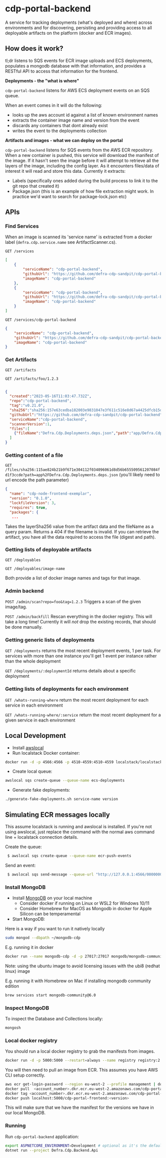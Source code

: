 # cdp-portal-backend

A service for tracking deployments (what's deployed and where) across environments and for 
discovering, persisting and providing access to all deployable artifacts on the platform (docker and ECR images).

## How does it work?

tl;dr listens to SQS events for ECR image uploads and ECS deployments, populates a mongodb database with that information,
and provides a RESTful API to access that information for the frontend.

**Deployments - the "what is where"**

`cdp-portal-backend` listens for AWS ECS deployment events on an SQS queue.

When an event comes in it will do the following:
- looks up the aws account id against a list of known environment names
- extracts the container image name and version from the event
- discards any containers that dont already exist 
- writes the event to the deployments collection

**Artifacts and images - what we can deploy on the portal**

`cdp-portal-backend` listens for SQS events from the AWS ECR repository. When a new container is pushed, this service will download the manifest of the image.
If it hasn't seen the image before it will attempt to retrieve all the layers of the image, including the config layer. As it encounters files/data of interest it will read and
store this data.
Currently it extracts:
- Labels (specifically ones added during the build process to link it to the git repo that created it)
- Package.json (this is an example of how file extraction might work. In practice we'd want to search for package-lock.json etc)

## APIs

### Find Services
When an image is scanned its 'service name' is extracted from a docker label (`defra.cdp.service.name` see ArtifactScanner.cs).

`GET /services`

```json
[
    {
        "serviceName": "cdp-portal-backend",
        "githubUrl": "https://github.com/defra-cdp-sandpit/cdp-portal-backend",
        "imageName": "cdp-portal-backend"
    },
    {
        "serviceName": "cdp-portal-backend",
        "githubUrl": "https://github.com/defra-cdp-sandpit/cdp-portal-backend",
        "imageName": "cdp-portal-backend"
    }
]

```

`GET /services/cdp-portal-backend`

```json
{
    "serviceName": "cdp-portal-backend",
    "githubUrl": "https://github.com/defra-cdp-sandpit/cdp-portal-backend",
    "imageName": "cdp-portal-backend"
}
```

### Get Artifacts

`GET /artifacts`

`GET /artifacts/foo/1.2.3`

```json

{
  "created":"2023-05-16T11:03:47.732Z",
  "repo":"cdp-portal-backend",
  "tag":"v0.21.0",
  "sha256":"sha256:157e63cedba182003e9831047e3f611c516e8d67a4425dfcb15d7d7295c17872",
  "githubUrl":"https://github.com/defra-cdp-sandpit/cdp-portal-backend",
  "serviceName":"cdp-portal-backend",
  "scannerVersion":1,
  "files":[
    {"fileName":"Defra.Cdp.Deployments.deps.json","path":"app/Defra.Cdp.Deployments.deps.json","layerSha256":"sha256:115ae824b21b9f671e304112f034096061d8d56b655509561207084fd1f3ccde"}
  ]
}
```

### Getting content of a file

`GET /files/sha256:115ae824b21b9f671e304112f034096061d8d56b655509561207084fd1f3ccde?path=app%2FDefra.Cdp.Deployments.deps.json`
(you'll likely need to url encode the path parameter)
```json
{
  "name": "cdp-node-frontend-exemplar",
  "version": "0.1.0",
  "lockfileVersion": 3,
  "requires": true,
  "packages": {
   ...
```
Takes the layerSha256 value from the artifact data and the fileName as a query param.
Returns a 404 if the filename is invalid.
If you can retrieve the artifact, you have all the data required to access the file (digest and path).

### Getting lists of deployable artifacts

`GET /deployables`

`GET /deployables/image-name`

Both provide a list of docker image names and tags for that image.

### Admin backend
`POST /admin/scan?repo=foo&tag=1.2.3`
Triggers a scan of the given image/tag.

`POST /admin/backfill`
Rescan everything in the docker registry. This will take a long time!
Currently it will *not* drop the existing records, that should be done manually.

### Getting generic lists of deployments

`GET /deployments` returns the most recent deployment events, 1 per task. For services with more than one instance you'll get 1 event per instance rather than the whole deployment

`GET /deployments/:deploymentId` returns details about a specific deployment

### Getting lists of deployments for each environment

`GET /whats-running-where` return the most recent deployment for each service in each environment

`GET /whats-running-where/:service` return the most recent deployment for a given service in each environment


## Local Development
- Install [awslocal](https://github.com/localstack/awscli-local)
- Run localstack Docker container:
```bash
docker run -d -p 4566:4566 -p 4510-4559:4510-4559 localstack/localstack:latest
```
- Create local queue:
```bash
awslocal sqs create-queue --queue-name ecs-deployments
```
- Generate fake deployments:
```bash
./generate-fake-deployments.sh service-name version
```

## Simulating ECR messages locally
This assume localstack is running and awslocal is installed. If you're not using awslocal, just replace the command with the normal aws command line + localstack connection details.

Create the queue:
```bash
 $ awslocal sqs create-queue --queue-name ecr-push-events
```

Send an event:
```bash
 $ awslocal sqs send-message --queue-url "http://127.0.0.1:4566/000000000000/ecr-push-events" --message-body '{"detail": { "result": "SUCCESS", "action-type": "PUSH", "image-tag": "1.0.0", "repository-name": "cdp-node-frontend-exemplar"}}'
```

### Install MongoDB
- Install [MongoDB](https://www.mongodb.com/docs/manual/tutorial/#installation) on your local machine
  - Consider docker if running on Linux or WSL2 for Windows 10/11
  - Consider Homebrew for MacOS as Mongodb in docker for Apple Silicon can be temperamental
- Start MongoDB:

Here is a way if you want to run it natively locally
```bash
sudo mongod --dbpath ~/mongodb-cdp
```

E.g. running it in docker 
```bash
docker run --name mongodb-cdp -d -p 27017:27017 mongodb/mongodb-community-server:6.0.7-ubuntu2204
```

Note: using the ubuntu image to avoid licensing issues with the ubi8 (redhat linux) image

E.g. running it with Homebrew on Mac if installing mongodb community edition
```bash
brew services start mongodb-community@6.0
```

### Inspect MongoDB

To inspect the Database and Collections locally:
```bash
mongosh
```

### Local docker registry

You should run a local docker registry to grab the manifests from images.

```bash
docker run -d -p 5000:5000 --restart=always --name registry registry:2
```

You will then need to pull an image from ECR. This assumes you have AWS CLI setup correctly.

```bash
aws ecr get-login-password --region eu-west-2 --profile management | docker login --username AWS --password-stdin <account_number>.dkr.ecr.eu-west-2.amazonaws.com
docker pull  <account_number>.dkr.ecr.eu-west-2.amazonaws.com/cdp-portal-frontend:<version>
docker tag <account_number>.dkr.ecr.eu-west-2.amazonaws.com/cdp-portal-frontend:<version> localhost:5000/cdp-portal-frontend:<version>  
docker push localhost:5000/cdp-portal-frontend:<version> 
```

This will make sure that we have the manifest for the versions we have in our local MongoDB.

### Running

Run `cdp-portal-backend` application:
```bash
export ASPNETCORE_ENVIRONMENT=Development # optional as it's the default
dotnet run --project Defra.Cdp.Backend.Api
```


